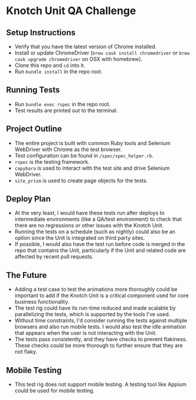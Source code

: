 # Knotch Unit QA Challenge

## Setup Instructions
  * Verify that you have the latest version of Chrome installed.
  * Install or update ChromeDriver (`brew cask install chromedriver` or `brew cask upgrade chromedriver` on OSX with homebrew).
  * Clone this repo and `cd` into it.
  * Run `bundle install` in the repo root.

## Running Tests
  * Run `bundle exec rspec` in the repo root.
  * Test results are printed out to the terminal.

## Project Outline
  * The entire project is built with common Ruby tools and Selenium WebDriver with Chrome as the test browser.
  * Test configuration can be found in `/spec/spec_helper.rb`.
  * `rspec` is the testing framework.
  * `capybara` is used to interact with the test site and drive Selenium WebDriver.
  * `site_prism` is used to create page objects for the tests.

## Deploy Plan
  * At the very least, I would have these tests run after deploys to intermediate environments (like a QA/test environment) to check that there are no regressions or other issues with the Knotch Unit.
  * Running the tests on a schedule (such as nightly) could also be an option since the Unit is integrated on third party sites.
  * If possible, I would also have the test run before code is merged in the repo that contains the Unit, particularly if the Unit and related code are affected by recent pull requests.

## The Future
  * Adding a test case to test the animations more thoroughly could be important to add if the Knotch Unit is a critical component used for core business functionality.
  * The test rig could have its run-time reduced and made scalable by parallelizing the tests, which is supported by the tools I've used.
  * Without time constraints, I'd consider running the tests against multiple browsers and also run mobile tests. I would also test the idle animation that appears when the user is not interacting with the Unit.
  * The tests pass consistently, and they have checks to prevent flakiness. These checks could be more thorough to further ensure that they are not flaky.

## Mobile Testing
  * This test rig does not support mobile testing. A testing tool like Appium could be used for mobile testing.
